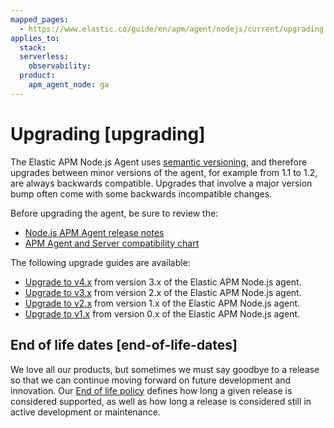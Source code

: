 ```yaml
---
mapped_pages:
  - https://www.elastic.co/guide/en/apm/agent/nodejs/current/upgrading.html
applies_to:
  stack:
  serverless:
    observability:
  product:
    apm_agent_node: ga
---
```


# Upgrading [upgrading]

The Elastic APM Node.js Agent uses [semantic versioning](https://semver.org/), and therefore upgrades between minor versions of the agent, for example from 1.1 to 1.2, are always backwards compatible. Upgrades that involve a major version bump often come with some backwards incompatible changes.

Before upgrading the agent, be sure to review the:

* [Node.js APM Agent release notes](/release-notes/index.md)
* [APM Agent and Server compatibility chart](docs-content://solutions/observability/apm/apm-agent-compatibility.md)

The following upgrade guides are available:

* [Upgrade to v4.x](/reference/upgrade-to-v4.md) from version 3.x of the Elastic APM Node.js agent.
* [Upgrade to v3.x](/reference/upgrade-to-v3.md) from version 2.x of the Elastic APM Node.js agent.
* [Upgrade to v2.x](/reference/upgrade-to-v2.md) from version 1.x of the Elastic APM Node.js agent.
* [Upgrade to v1.x](/reference/upgrade-to-v1.md) from version 0.x of the Elastic APM Node.js agent.


## End of life dates [end-of-life-dates]

We love all our products, but sometimes we must say goodbye to a release so that we can continue moving forward on future development and innovation. Our [End of life policy](https://www.elastic.co/support/eol) defines how long a given release is considered supported, as well as how long a release is considered still in active development or maintenance.





